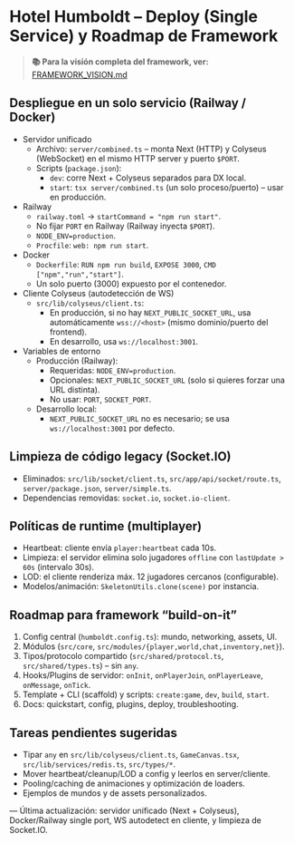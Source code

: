 # Hotel Humboldt – Deploy (Single Service) y Roadmap de Framework

> **📚 Para la visión completa del framework, ver:** [FRAMEWORK_VISION.md](./FRAMEWORK_VISION.md)

## Despliegue en un solo servicio (Railway / Docker)

- Servidor unificado
  - Archivo: `server/combined.ts` – monta Next (HTTP) y Colyseus (WebSocket) en el mismo HTTP server y puerto `$PORT`.
  - Scripts (`package.json`):
    - `dev`: corre Next + Colyseus separados para DX local.
    - `start`: `tsx server/combined.ts` (un solo proceso/puerto) – usar en producción.
- Railway
  - `railway.toml` → `startCommand = "npm run start"`.
  - No fijar `PORT` en Railway (Railway inyecta `$PORT`).
  - `NODE_ENV=production`.
  - `Procfile`: `web: npm run start`.
- Docker
  - `Dockerfile`: `RUN npm run build`, `EXPOSE 3000`, `CMD ["npm","run","start"]`.
  - Un solo puerto (3000) expuesto por el contenedor.
- Cliente Colyseus (autodetección de WS)
  - `src/lib/colyseus/client.ts`:
    - En producción, si no hay `NEXT_PUBLIC_SOCKET_URL`, usa automáticamente `wss://<host>` (mismo dominio/puerto del frontend).
    - En desarrollo, usa `ws://localhost:3001`.
- Variables de entorno
  - Producción (Railway):
    - Requeridas: `NODE_ENV=production`.
    - Opcionales: `NEXT_PUBLIC_SOCKET_URL` (solo si quieres forzar una URL distinta).
    - No usar: `PORT`, `SOCKET_PORT`.
  - Desarrollo local:
    - `NEXT_PUBLIC_SOCKET_URL` no es necesario; se usa `ws://localhost:3001` por defecto.

## Limpieza de código legacy (Socket.IO)

- Eliminados: `src/lib/socket/client.ts`, `src/app/api/socket/route.ts`, `server/package.json`, `server/simple.ts`.
- Dependencias removidas: `socket.io`, `socket.io-client`.

## Políticas de runtime (multiplayer)

- Heartbeat: cliente envía `player:heartbeat` cada 10s.
- Limpieza: el servidor elimina solo jugadores `offline` con `lastUpdate > 60s` (intervalo 30s).
- LOD: el cliente renderiza máx. 12 jugadores cercanos (configurable).
- Modelos/animación: `SkeletonUtils.clone(scene)` por instancia.

## Roadmap para framework “build-on-it”

1) Config central (`humboldt.config.ts`): mundo, networking, assets, UI.
2) Módulos (`src/core`, `src/modules/{player,world,chat,inventory,net}`).
3) Tipos/protocolo compartido (`src/shared/protocol.ts`, `src/shared/types.ts`) – sin `any`.
4) Hooks/Plugins de servidor: `onInit`, `onPlayerJoin`, `onPlayerLeave`, `onMessage`, `onTick`.
5) Template + CLI (scaffold) y scripts: `create:game`, `dev`, `build`, `start`.
6) Docs: quickstart, config, plugins, deploy, troubleshooting.

## Tareas pendientes sugeridas

- Tipar `any` en `src/lib/colyseus/client.ts`, `GameCanvas.tsx`, `src/lib/services/redis.ts`, `src/types/*`.
- Mover heartbeat/cleanup/LOD a config y leerlos en server/cliente.
- Pooling/caching de animaciones y optimización de loaders.
- Ejemplos de mundos y de assets personalizados.

—
Última actualización: servidor unificado (Next + Colyseus), Docker/Railway single port, WS autodetect en cliente, y limpieza de Socket.IO.
